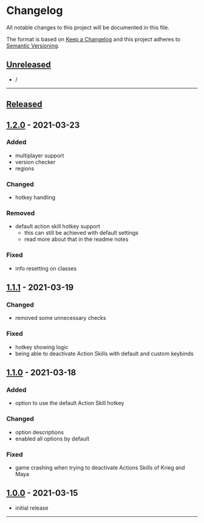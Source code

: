 # Changelog

All notable changes to this project will be documented in this file.

The format is based on [Keep a Changelog][keep a changelog] and this project adheres to [Semantic Versioning][semantic versioning].

## [Unreleased]

- /

---

## [Released]

## [1.2.0] - 2021-03-23

### Added
- multiplayer support
- version checker
- regions

### Changed
- hotkey handling

### Removed
- default action skill hotkey support
  - this can still be achieved with default settings
  - read more about that in the readme notes

### Fixed
- info resetting on classes


## [1.1.1] - 2021-03-19

### Changed
- removed some unnecessary checks

### Fixed
- hotkey showing logic
- being able to deactivate Action Skills with default and custom keybinds

## [1.1.0] - 2021-03-18

### Added

- option to use the default Action Skill hotkey

### Changed

- option descriptions
- enabled all options by default

### Fixed

- game crashing when trying to deactivate Actions Skills of Krieg and Maya

## [1.0.0] - 2021-03-15

- initial release

---

<!-- Links -->

[keep a changelog]: https://keepachangelog.com/
[semantic versioning]: https://semver.org/

<!-- Versions -->

[unreleased]: https://github.com/RLNT/bl2_skilltoggles/compare/v1.0.0...HEAD
[released]: https://github.com/RLNT/bl2_skilltoggles/releases
[1.2.0]: https://github.com/RLNT/bl2_skilltoggles/compare/v1.1.1..v1.2.0
[1.1.1]: https://github.com/RLNT/bl2_skilltoggles/compare/v1.1.0..v1.1.1
[1.1.0]: https://github.com/RLNT/bl2_skilltoggles/compare/v1.0.0..v1.1.0
[1.0.0]: https://github.com/RLNT/bl2_skilltoggles/releases/v1.0.0
